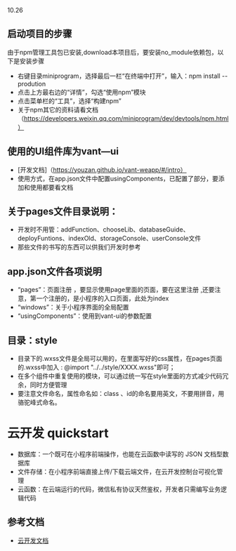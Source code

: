 10.26
## 启动项目的步骤

由于npm管理工具包已安装,download本项目后，要安装no_module依赖包，以下是安装步骤
- 右键目录miniprogram，选择最后一栏“在终端中打开”，输入：npm install --prodution
- 点击上方最右边的“详情”，勾选“使用npm”模块
- 点击菜单栏的“工具”，选择“构建npm”
- 关于npm其它的资料请看文档（https://developers.weixin.qq.com/miniprogram/dev/devtools/npm.html）

## 使用的UI组件库为vant—ui

- [开发文档]（https://youzan.github.io/vant-weapp/#/intro）
- 使用方式，在app.json文件中配置usingComponents，已配置了部分，要添加和使用都要看文档

## 关于pages文件目录说明：
- 开发时不用管：addFunction、chooseLib、databaseGuide、deployFuntions、indexOld、storageConsole、userConsole文件
- 那些文件的书写的东西可以供我们开发时参考

## app.json文件各项说明
- “pages”：页面注册 ，要显示使用page里面的页面，要在这里注册 ,还要注意，第一个注册的，是小程序的入口页面，此处为index
- “windows”：关于小程序界面的全局配置
- “usingComponents”：使用到vant-ui的参数配置

## 目录：style
- 目录下的.wxss文件是全局可以用的，在里面写好的css属性，在pages页面的.wxss中加入 : @import "../../style/XXXX.wxss"即可；
- 在多个组件中重复使用的模块，可以通过统一写在style里面的方式减少代码冗余，同时方便管理
- 要注意文件命名，属性命名如：class 、id的命名要用英文，不要用拼音，用骆驼峰式命名。

# 云开发 quickstart

- 数据库：一个既可在小程序前端操作，也能在云函数中读写的 JSON 文档型数据库
- 文件存储：在小程序前端直接上传/下载云端文件，在云开发控制台可视化管理
- 云函数：在云端运行的代码，微信私有协议天然鉴权，开发者只需编写业务逻辑代码

## 参考文档

- [云开发文档](https://developers.weixin.qq.com/miniprogram/dev/wxcloud/basis/getting-started.html)



